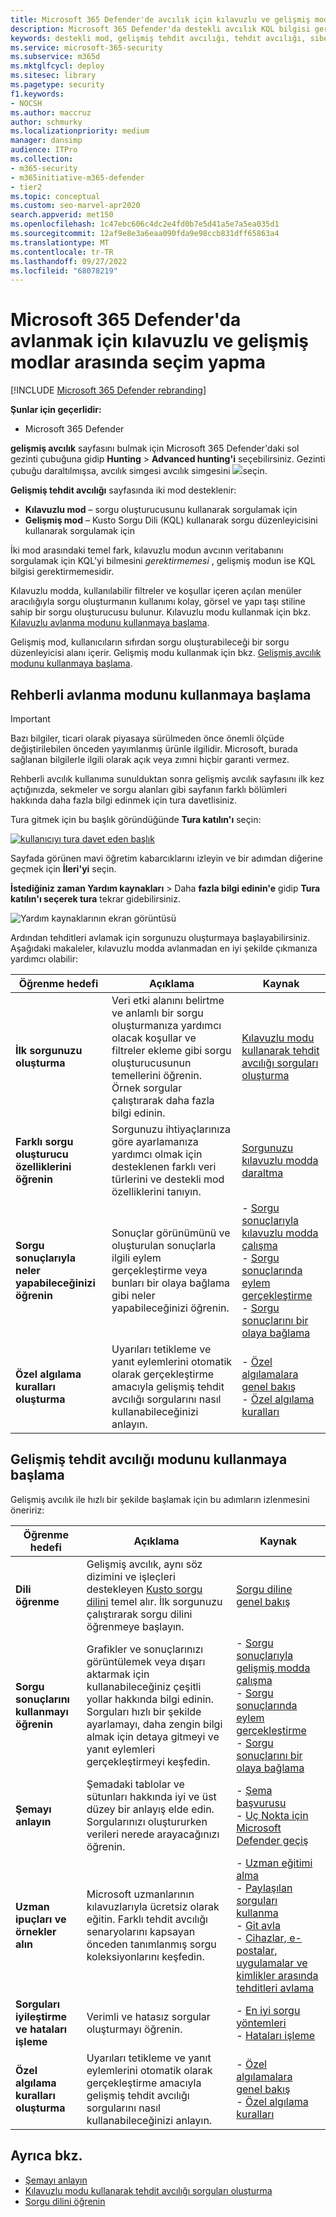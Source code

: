 ```yaml
---
title: Microsoft 365 Defender'de avcılık için kılavuzlu ve gelişmiş modlar arasında seçim yapma
description: Microsoft 365 Defender'da destekli avcılık KQL bilgisi gerektirmezken, gelişmiş avcılık sıfırdan bir sorgu yazmanıza olanak tanır.
keywords: destekli mod, gelişmiş tehdit avcılığı, tehdit avcılığı, siber tehdit avcılığı, Microsoft 365 Defender, microsoft 365, m365, arama, sorgu, telemetri, özel algılamalar, şema, Kusto
ms.service: microsoft-365-security
ms.subservice: m365d
ms.mktglfcycl: deploy
ms.sitesec: library
ms.pagetype: security
f1.keywords:
- NOCSH
ms.author: maccruz
author: schmurky
ms.localizationpriority: medium
manager: dansimp
audience: ITPro
ms.collection:
- m365-security
- m365initiative-m365-defender
- tier2
ms.topic: conceptual
ms.custom: seo-marvel-apr2020
search.appverid: met150
ms.openlocfilehash: 1c47ebc606c4dc2e4fd0b7e5d41a5e7a5ea035d1
ms.sourcegitcommit: 12af9e8e3a6eaa090fda9e98ccb831dff65863a4
ms.translationtype: MT
ms.contentlocale: tr-TR
ms.lasthandoff: 09/27/2022
ms.locfileid: "68078219"
---
```

# <a name="choose-between-guided-and-advanced-modes-to-hunt-in-microsoft-365-defender"></a>Microsoft 365 Defender'da avlanmak için kılavuzlu ve gelişmiş modlar arasında seçim yapma

[!INCLUDE [Microsoft 365 Defender rebranding](../includes/microsoft-defender.md)]


**Şunlar için geçerlidir:**
- Microsoft 365 Defender

**gelişmiş avcılık** sayfasını bulmak için Microsoft 365 Defender'daki sol gezinti çubuğuna gidip **Hunting** > **Advanced hunting'i** seçebilirsiniz. Gezinti çubuğu daraltılmışsa, avcılık simgesi avcılık simgesini ![](../../media/guided-hunting/hunting-icon.png)seçin. 

**Gelişmiş tehdit avcılığı** sayfasında iki mod desteklenir:
- **Kılavuzlu mod** – sorgu oluşturucusunu kullanarak sorgulamak için
- **Gelişmiş mod** – Kusto Sorgu Dili (KQL) kullanarak sorgu düzenleyicisini kullanarak sorgulamak için

İki mod arasındaki temel fark, kılavuzlu modun avcının veritabanını sorgulamak için KQL'yi bilmesini *gerektirmemesi* , gelişmiş modun ise KQL bilgisi gerektirmemesidir. 

Kılavuzlu modda, kullanılabilir filtreler ve koşullar içeren açılan menüler aracılığıyla sorgu oluşturmanın kullanımı kolay, görsel ve yapı taşı stiline sahip bir sorgu oluşturucusu bulunur. Kılavuzlu modu kullanmak için bkz. [Kılavuzlu avlanma modunu kullanmaya başlama](advanced-hunting-modes.md#get-started-with-guided-hunting-mode).

Gelişmiş mod, kullanıcıların sıfırdan sorgu oluşturabileceği bir sorgu düzenleyicisi alanı içerir. Gelişmiş modu kullanmak için bkz. [Gelişmiş avcılık modunu kullanmaya başlama](advanced-hunting-modes.md#get-started-with-advanced-hunting-mode).

## <a name="get-started-with-guided-hunting-mode"></a>Rehberli avlanma modunu kullanmaya başlama

> [!IMPORTANT]
> Bazı bilgiler, ticari olarak piyasaya sürülmeden önce önemli ölçüde değiştirilebilen önceden yayımlanmış ürünle ilgilidir. Microsoft, burada sağlanan bilgilerle ilgili olarak açık veya zımni hiçbir garanti vermez.

Rehberli avcılık kullanıma sunulduktan sonra gelişmiş avcılık sayfasını ilk kez açtığınızda, sekmeler ve sorgu alanları gibi sayfanın farklı bölümleri hakkında daha fazla bilgi edinmek için tura davetlisiniz. 

Tura gitmek için bu başlık göründüğünde **Tura katılın'ı** seçin:


[![kullanıcıyı tura](../../media/guided-hunting/1-guided-hunting-banner-tb.png) davet eden başlık ](../../media/guided-hunting/1-guided-hunting-banner.png#lightbox)

Sayfada görünen mavi öğretim kabarcıklarını izleyin ve bir adımdan diğerine geçmek için **İleri'yi** seçin.

**İstediğiniz zaman Yardım kaynakları** >  Daha **fazla bilgi edinin'e** gidip **Tura katılın'ı seçerek tura** tekrar gidebilirsiniz.

![Yardım kaynaklarının ekran görüntüsü](../../media/guided-hunting/help-resources.png)


Ardından tehditleri avlamak için sorgunuzu oluşturmaya başlayabilirsiniz. Aşağıdaki makaleler, kılavuzlu modda avlanmadan en iyi şekilde çıkmanıza yardımcı olabilir:


| Öğrenme hedefi | Açıklama | Kaynak |
|--|--|--|
| **İlk sorgunuzu oluşturma** | Veri etki alanını belirtme ve anlamlı bir sorgu oluşturmanıza yardımcı olacak koşullar ve filtreler ekleme gibi sorgu oluşturucusunun temellerini öğrenin. Örnek sorgular çalıştırarak daha fazla bilgi edinin. | [Kılavuzlu modu kullanarak tehdit avcılığı sorguları oluşturma](advanced-hunting-query-builder.md) |
| **Farklı sorgu oluşturucu özelliklerini öğrenin** |  Sorgunuzu ihtiyaçlarınıza göre ayarlamanıza yardımcı olmak için desteklenen farklı veri türlerini ve destekli mod özelliklerini tanıyın. | [Sorgunuzu kılavuzlu modda daraltma](advanced-hunting-query-builder-details.md) |
| **Sorgu sonuçlarıyla neler yapabileceğinizi öğrenin** | Sonuçlar görünümünü ve oluşturulan sonuçlarla ilgili eylem gerçekleştirme veya bunları bir olaya bağlama gibi neler yapabileceğinizi öğrenin. | - [Sorgu sonuçlarıyla kılavuzlu modda çalışma](advanced-hunting-query-builder-results.md)<br /> - [Sorgu sonuçlarında eylem gerçekleştirme](advanced-hunting-take-action.md) <br /> - [Sorgu sonuçlarını bir olaya bağlama](advanced-hunting-link-to-incident.md) |
| **Özel algılama kuralları oluşturma** | Uyarıları tetikleme ve yanıt eylemlerini otomatik olarak gerçekleştirme amacıyla gelişmiş tehdit avcılığı sorgularını nasıl kullanabileceğinizi anlayın. | - [Özel algılamalara genel bakış](custom-detections-overview.md) <br />- [Özel algılama kuralları](custom-detection-rules.md) |

## <a name="get-started-with-advanced-hunting-mode"></a>Gelişmiş tehdit avcılığı modunu kullanmaya başlama
Gelişmiş avcılık ile hızlı bir şekilde başlamak için bu adımların izlenmesini öneririz: 

| Öğrenme hedefi | Açıklama | Kaynak |
|--|--|--|
| **Dili öğrenme** | Gelişmiş avcılık, aynı söz dizimini ve işleçleri destekleyen [Kusto sorgu dilini](/azure/kusto/query/) temel alır. İlk sorgunuzu çalıştırarak sorgu dilini öğrenmeye başlayın. | [Sorgu diline genel bakış](advanced-hunting-query-language.md) |
| **Sorgu sonuçlarını kullanmayı öğrenin** | Grafikler ve sonuçlarınızı görüntülemek veya dışarı aktarmak için kullanabileceğiniz çeşitli yollar hakkında bilgi edinin. Sorguları hızlı bir şekilde ayarlamayı, daha zengin bilgi almak için detaya gitmeyi ve yanıt eylemleri gerçekleştirmeyi keşfedin. | - [Sorgu sonuçlarıyla gelişmiş modda çalışma](advanced-hunting-query-results.md)<br /> - [Sorgu sonuçlarında eylem gerçekleştirme](advanced-hunting-take-action.md) <br /> - [Sorgu sonuçlarını bir olaya bağlama](advanced-hunting-link-to-incident.md)  |
| **Şemayı anlayın** | Şemadaki tablolar ve sütunları hakkında iyi ve üst düzey bir anlayış elde edin. Sorgularınızı oluştururken verileri nerede arayacağınızı öğrenin. | - [Şema başvurusu](advanced-hunting-schema-tables.md) <br />- [Uç Nokta için Microsoft Defender geçiş](advanced-hunting-migrate-from-mde.md) |
| **Uzman ipuçları ve örnekler alın** | Microsoft uzmanlarının kılavuzlarıyla ücretsiz olarak eğitin. Farklı tehdit avcılığı senaryolarını kapsayan önceden tanımlanmış sorgu koleksiyonlarını keşfedin. | - [Uzman eğitimi alma](advanced-hunting-expert-training.md) <br />- [Paylaşılan sorguları kullanma](advanced-hunting-shared-queries.md) <br />- [Git avla](advanced-hunting-go-hunt.md) <br />- [Cihazlar, e-postalar, uygulamalar ve kimlikler arasında tehditleri avlama](advanced-hunting-query-emails-devices.md) |
| **Sorguları iyileştirme ve hataları işleme** | Verimli ve hatasız sorgular oluşturmayı öğrenin. | - [En iyi sorgu yöntemleri](advanced-hunting-best-practices.md)<br />- [Hataları işleme](advanced-hunting-errors.md) |
| **Özel algılama kuralları oluşturma** | Uyarıları tetikleme ve yanıt eylemlerini otomatik olarak gerçekleştirme amacıyla gelişmiş tehdit avcılığı sorgularını nasıl kullanabileceğinizi anlayın. | - [Özel algılamalara genel bakış](custom-detections-overview.md) <br />- [Özel algılama kuralları](custom-detection-rules.md)|

## <a name="see-also"></a>Ayrıca bkz.
- [Şemayı anlayın](advanced-hunting-schema-tables.md)
- [Kılavuzlu modu kullanarak tehdit avcılığı sorguları oluşturma](advanced-hunting-query-builder.md)
- [Sorgu dilini öğrenin](advanced-hunting-query-language.md)